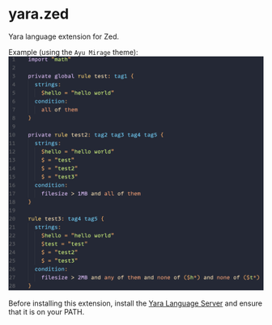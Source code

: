 # yara.zed
Yara language extension for Zed.

Example (using the `Ayu Mirage` theme):
![Yara syntax highlighting in Zed](example.png)

Before installing this extension, install the [Yara Language
Server](https://avast.github.io/yls/) and ensure that it is on your PATH.
